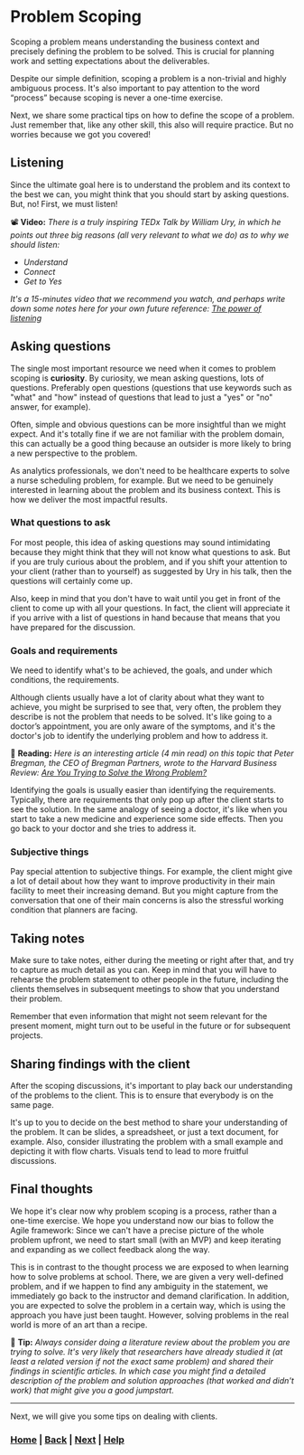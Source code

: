 # Problem Scoping

Scoping a problem means understanding the business context and precisely defining the problem to be solved. This is crucial for planning work and setting expectations about the deliverables.

Despite our simple definition, scoping a problem is a non-trivial and highly ambiguous process. It's also important to pay attention to the word “process” because scoping is never a one-time exercise.

Next, we share some practical tips on how to define the scope of a problem. Just remember that, like any other skill, this also will require practice. But no worries because we got you covered!

## Listening

Since the ultimate goal here is to understand the problem and its context to the best we can, you might think that you should start by asking questions. But, no! First, we must listen!

📽️ **Video:** *There is a truly inspiring TEDx Talk by William Ury, in which he points out three big reasons (all very relevant to what we do) as to why we should listen:*

* *Understand*
* *Connect*
* *Get to Yes*

*It's a 15-minutes video that we recommend you watch, and perhaps write down some notes here for your own future reference: [The power of listening](https://www.youtube.com/watch?v=saXfavo1OQo)*

## Asking questions

The single most important resource we need when it comes to problem scoping is **curiosity**. By curiosity, we mean asking questions, lots of questions.
Preferably open questions (questions that use keywords such as "what" and "how" instead of questions that lead to just a "yes" or "no" answer, for example).

Often, simple and obvious questions can be more insightful than we might expect. And it's totally fine if we are not familiar with the problem domain, this can actually be a good thing because an outsider is more likely to bring a new perspective to the problem.

As analytics professionals, we don't need to be healthcare experts to solve a nurse scheduling problem, for example. But we need to be genuinely interested in learning about the problem and its business context. This is how we deliver the most impactful results.

### What questions to ask

For most people, this idea of asking questions may sound intimidating because they might think that they will not know what questions to ask. But if you are truly curious about the problem, and if you shift your attention to your client (rather than to yourself) as suggested by Ury in his talk, then the questions will certainly come up.

Also, keep in mind that you don't have to wait until you get in front of the client to come up with all your questions. In fact, the client will appreciate it if you arrive with a list of questions in hand because that means that you have prepared for the discussion.

### Goals and requirements

We need to identify what's to be achieved, the goals, and under which conditions, the requirements.

Although clients usually have a lot of clarity about what they want to achieve, you might be surprised to see that, very often, the problem they describe is not the problem that needs to be solved.  It's like going to a doctor’s appointment, you are only aware of the symptoms, and it's the doctor's job to identify the underlying problem and how to address it.

📖 **Reading:** *Here is an interesting article (4 min read) on this topic that Peter Bregman, the CEO of Bregman Partners, wrote to the Harvard Business Review: [Are You Trying to Solve the Wrong Problem?](https://hbr.org/2015/12/are-you-solving-the-wrong-problem)*

Identifying the goals is usually easier than identifying the requirements. Typically, there are requirements that only pop up after the client starts to see the solution. In the same analogy of seeing a doctor, it's like when you start to take a new medicine and experience some side effects. Then you go back to your doctor and she tries to address it.

### Subjective things

Pay special attention to subjective things. For example, the client might give a lot of detail about how they want to improve productivity in their main facility to meet their increasing demand. But you might capture from the conversation that one of their main concerns is also the stressful working condition that planners are facing.

## Taking notes

Make sure to take notes, either during the meeting or right after that, and try to capture as much detail as you can. Keep in mind that you will have to rehearse the problem statement to other people in the future, including the clients themselves in subsequent meetings to show that you understand their problem.

Remember that even information that might not seem relevant for the present moment, might turn out to be useful in the future or for subsequent projects.

## Sharing findings with the client

After the scoping discussions, it's important to play back our understanding of the problems to the client. This is to ensure that everybody is on the same page.

It's up to you to decide on the best method to share your understanding of the problem. It can be slides, a spreadsheet, or just a text document, for example. Also, consider illustrating the problem with a small example and depicting it with flow charts. Visuals tend to lead to more fruitful discussions.

## Final thoughts

We hope it's clear now why problem scoping is a process, rather than a one-time exercise. We hope you understand now our bias to follow the Agile framework: Since we can't have a precise picture of the whole problem upfront, we need to start small (with an MVP) and keep iterating and expanding as we collect feedback along the way.

This is in contrast to the thought process we are exposed to when learning how to solve problems at school. There, we are given a very well-defined problem, and if we happen to find any ambiguity in the statement, we immediately go back to the instructor and demand clarification. In addition, you are expected to solve the problem in a certain way, which is using the approach you have just been taught. However, solving problems in the real world is more of an art than a recipe.

📝 **Tip:**
*Always consider doing a literature review about the problem you are trying to solve. It's very likely that researchers have already studied it (at least a related version if not the exact same problem) and shared their findings in scientific articles. In which case you might find a detailed description of the problem and solution approaches (that worked and didn't work) that might give you a good jumpstart.*

------------------------------------------------------------------------------

Next, we will give you some tips on dealing with clients.

### [Home][home] | [Back][back] | [Next][next] | [Help][help]

[home]: ../../README.md
[back]: ../1_business_context/README.md
[next]: ../3_dealing_with_clients/README.md
[help]: ../../0_help/README.md
